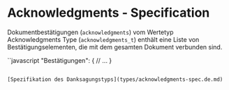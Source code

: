 # Acknowledgments - Specification

Dokumentbestätigungen (`acknowledgments`) vom Wertetyp Acknowledgments Type (`acknowledgments_t`) enthält eine Liste von Bestätigungselementen, die mit dem gesamten Dokument verbunden sind.

``javascript
"Bestätigungen": {
  // ...
}
```

[Spezifikation des Danksagungstyps](types/acknowledgments-spec.de.md)